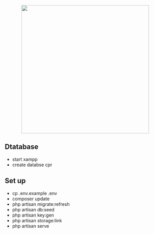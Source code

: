 <p align="center"><a href="https://laravel.com" target="_blank"><img src="https://raw.githubusercontent.com/laravel/art/master/logo-lockup/5%20SVG/2%20CMYK/1%20Full%20Color/laravel-logolockup-cmyk-red.svg" width="400"></a></p>

## Dtatabase
- start xampp
- create databse cpr

## Set up

- cp .env.example .env
- composer update
- php artisan migrate:refresh
- php artisan db:seed
- php artisan key:gen
- php artisan storage:link
- php artisan serve

